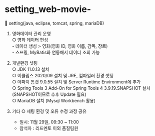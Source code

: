 # setting_web-movie-
🎥 setting(java, eclipse, tomcat, spring, mariaDB)

1. 영화데이터 관리 운영
  <br>○ 영화 데이터 편성
      <br>- 데이터 생성 > 영화(영화 ID, 영화 이름, 감독, 장르)
      <br>- 스프링, MyBatis와 연동해서 데이터 조회 가능

2. 개발환경 셋팅
<br>○ JDK 11.0.13 설치
<br>○ 이클립스 2020/09 설치 및 JRE, 컴파일러 환경 셋팅
<br>○ 아파치 톰캣 9.0.55 설치 및 Server Runtime Environment에 추가
<br>○  Spring Tools 3 Add-On for Spring Tools 4 3.9.19.SNAPSHOT 설치(SNAPSHOT이므로 추후 Update 필요)
<br>○ MariaDB 설치 (Mysql Workbench 활용)


3. 기타
  ○ 세팅 환경 및 오류 수정 과정 공유
      - 일시: 11월 29일, 09:30 ~ 11:00
      - 참석자 : 리드멘토 이외 품질팀원
